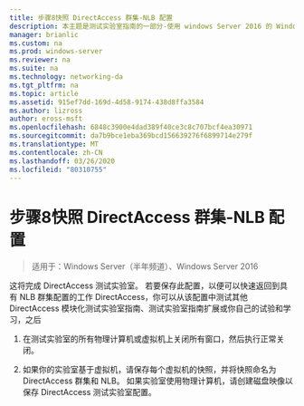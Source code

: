 ```yaml
---
title: 步骤8快照 DirectAccess 群集-NLB 配置
description: 本主题是测试实验室指南的一部分-使用 windows Server 2016 的 Windows NLB 在群集中演示 DirectAccess
manager: brianlic
ms.custom: na
ms.prod: windows-server
ms.reviewer: na
ms.suite: na
ms.technology: networking-da
ms.tgt_pltfrm: na
ms.topic: article
ms.assetid: 915ef7dd-169d-4d58-9174-438d8ffa3584
ms.author: lizross
author: eross-msft
ms.openlocfilehash: 6848c3900e4dad389f40ce3c8c707bcf4ea30971
ms.sourcegitcommit: da7b9bce1eba369bcd156639276f6899714e279f
ms.translationtype: MT
ms.contentlocale: zh-CN
ms.lasthandoff: 03/26/2020
ms.locfileid: "80310755"
---
```

# <a name="step-8-snapshot-the-directaccess-cluster-nlb-configuration"></a>步骤8快照 DirectAccess 群集-NLB 配置

>适用于：Windows Server（半年频道）、Windows Server 2016

这将完成 DirectAccess 测试实验室。 若要保存此配置，以便可以快速返回到具有 NLB 群集配置的工作 DirectAccess，你可以从该配置中测试其他 DirectAccess 模块化测试实验室指南、测试实验室指南扩展或你自己的试验和学习，之后  
  
1.  在测试实验室的所有物理计算机或虚拟机上关闭所有窗口，然后执行正常关闭。  
  
2.  如果你的实验室基于虚拟机，请保存每个虚拟机的快照，并将快照命名为 DirectAccess 群集和 NLB。 如果实验室使用物理计算机，请创建磁盘映像以保存 DirectAccess 测试实验室配置。  
